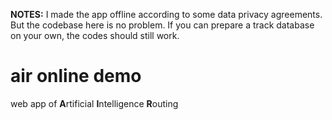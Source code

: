 **NOTES:** I made the app offline according to some data privacy agreements. But the codebase here is no problem. If you can prepare a track database on your own, the codes should still work.

# air online demo 

web app of **A**rtificial **I**ntelligence **R**outing
